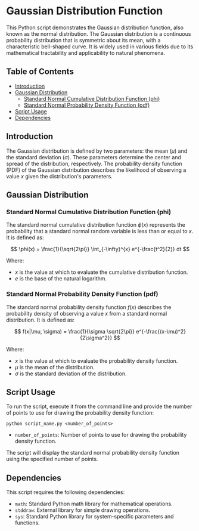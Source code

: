 # Gaussian Distribution Function

This Python script demonstrates the Gaussian distribution function, also known as the normal distribution. The Gaussian distribution is a continuous probability distribution that is symmetric about its mean, with a characteristic bell-shaped curve. It is widely used in various fields due to its mathematical tractability and applicability to natural phenomena.

## Table of Contents

- [Introduction](#introduction)
- [Gaussian Distribution](#gaussian-distribution)
  - [Standard Normal Cumulative Distribution Function (phi)](#standard-normal-cumulative-distribution-function-phi)
  - [Standard Normal Probability Density Function (pdf)](#standard-normal-probability-density-function-pdf)
- [Script Usage](#script-usage)
- [Dependencies](#dependencies)

## Introduction

The Gaussian distribution is defined by two parameters: the mean ($\mu$) and the standard deviation ($\sigma$). These parameters determine the center and spread of the distribution, respectively. The probability density function (PDF) of the Gaussian distribution describes the likelihood of observing a value $x$ given the distribution's parameters.

## Gaussian Distribution

### Standard Normal Cumulative Distribution Function (phi)

The standard normal cumulative distribution function $\phi(x)$ represents the probability that a standard normal random variable is less than or equal to $x$. It is defined as:

$$
\phi(x) = \frac{1}{\sqrt{2\pi}} \int_{-\infty}^{x} e^{-\frac{t^2}{2}} dt
$$

Where:
- $x$ is the value at which to evaluate the cumulative distribution function.
- $e$ is the base of the natural logarithm.

### Standard Normal Probability Density Function (pdf)

The standard normal probability density function $f(x)$ describes the probability density of observing a value $x$ from a standard normal distribution. It is defined as:

$$
f(x|\mu, \sigma) = \frac{1}{\sigma \sqrt{2\pi}} e^{-\frac{(x-\mu)^2}{2\sigma^2}}
$$

Where:
- $x$ is the value at which to evaluate the probability density function.
- $\mu$ is the mean of the distribution.
- $\sigma$ is the standard deviation of the distribution.

## Script Usage

To run the script, execute it from the command line and provide the number of points to use for drawing the probability density function:

```
python script_name.py <number_of_points>
```

- `number_of_points`: Number of points to use for drawing the probability density function.

The script will display the standard normal probability density function using the specified number of points.

## Dependencies

This script requires the following dependencies:
- `math`: Standard Python math library for mathematical operations.
- `stddraw`: External library for simple drawing operations.
- `sys`: Standard Python library for system-specific parameters and functions.